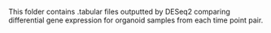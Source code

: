 This folder contains .tabular files outputted by DESeq2 comparing differential gene expression for organoid samples from each time point pair.
